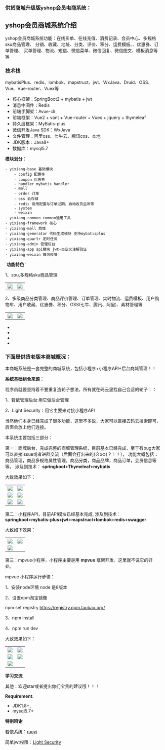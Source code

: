 ### **供货商城升级版yshop会员电商系统：**


## yshop会员商城系统介绍

yshop会员商城系统功能：在线买单、在线充值、消费记录、会员中心、多规格sku商品管理、
分销、收藏、地址、分类、评价、积分、运费模板、、优惠券、订单管理、
买单管理、物流、短信、微信菜单、微信回复、微信图文、模板消息等等

### 技术栈
mybatisPlus、redis、lombok、mapstruct、jwt、WxJava、Druid、OSS、Vue、Vue-router、Vuex等
* 核心框架：SpringBoot2 + mybatis + jwt
* 消息中间件：Redis
* 前端手脚架：Avue-cli
* 前端框架：Vue2 + vant + Vue-router + Vuex + jquery + thymeleaf
* 持久层框架：MyBatis-plus
* 微信开发Java SDK：WxJava
* 文件管理：阿里oss、七牛云、腾讯cos、本地
* JDK版本：Java8+
* 数据库：mysql5.7

 **模块划分：** 

```
- yixiang-base 基础模块
    - config 配置等
    - coupon 优惠券
    - handler mybatis handler
    - mall
    - order 订单
    - oss 云存储
    - redis 常用配置与订单过期，自动收货监听等
    - system
    - weixin 
- yixiang-common common通用工具
- yixiang-framework 核心
- yixiang-mall 商城
- yixiang-generator 代码生成模块 支持mybatisplus
- yixiang-quartr 定时任务
- yixiang-admin 管理后台
- yixiang-app api模块 jwt+自定义注解验证
- yixiang-weixin 微信模块
```
 

**`功能特色** ‘

 1、spu,多规格sku商品管理
<table>
    <tr>
        <td><img src="https://images.gitee.com/uploads/images/2020/0504/192604_7db25918_477893.png"/></td>
        <td><img src="https://images.gitee.com/uploads/images/2020/0504/192638_a4adcc1b_477893.png"/></td
    </tr>	 
</table>

2、多级商品分类管理、商品评价管理、订单管理、实时物流、运费模板、用户购物车、用户收藏、优惠券、积分、OSS(七牛、腾讯、阿里)、素材管理等

<table>
    <tr>
        <td><img src="https://images.gitee.com/uploads/images/2020/0504/192708_127ceda5_477893.png"/></td>
        <td><img src="https://images.gitee.com/uploads/images/2020/0504/192733_5402d25d_477893.png"/></td>
    </tr>	 
</table>













-
-
-
-



### **下面是供货老版本商城概况：**


本商城系统是一套完整的商城系统，包括小程序+小程序API+后台商城管理！！

   **系统基础组合来源：** 

程序员就要坚持着不要重复造轮子想法，所有就在码云里找自己合适的轮子：：

1、若依管理后台:用它做后台管理

2、Light Security：用它主要来对接小程序API

当然他们本身已经完成了很多功能，这里不多说，大家可以直接去码云搜索即可，后面会放上他们连接。

本系统主要包括三部分：

第一：商城后台，完成完整的商城管理系统，目前基本已经完成，至于有bug大家可以直接issue或者进群交流（后面会打出来的(⊙o⊙)？！！），
功能大概包括：商品管理，商品多规格属性管理，商品分类，商品品牌，商品订单，会员信息等等。
涉及到技术： **springboot+Thymeleaf+mybatis** 

大致效果如下：
<table>
    <tr>
        <td><img src="https://images.gitee.com/uploads/images/2019/0830/180715_7394c4c4_477893.png"/></td>
        <td><img src="https://images.gitee.com/uploads/images/2019/0830/180732_b2055281_477893.png"/></td>
    </tr>
    <tr>
        <td><img src="https://images.gitee.com/uploads/images/2019/0830/180740_8cc475d4_477893.png"/></td>
        <td><img src="https://images.gitee.com/uploads/images/2019/0830/180752_45e9b4ce_477893.png"/></td>
    </tr>
    <tr>
        <td><img src="https://images.gitee.com/uploads/images/2019/0830/180800_31df8e35_477893.png"/></td>
        <td><img src="https://images.gitee.com/uploads/images/2019/0830/180809_4147d2e2_477893.png"/></td>
    </tr>	 
</table>


    

第二：小程序API，目前API模块已经基本完成,
涉及到技术： **springboot+mybatis-plus+jwt+mapstruct+lombok+redis+swagger** 

大致如下效果：

<table>
    <tr>
        <td><img src="https://images.gitee.com/uploads/images/2019/0914/145813_85d0bdc7_477893.png"/></td>
        <td><img src="https://images.gitee.com/uploads/images/2019/0916/164354_34a2cf90_477893.png"/></td>
    </tr>
     <tr>
        <td><img src="https://images.gitee.com/uploads/images/2019/0928/174546_7531f0ca_477893.png"/></td>
        <td></td>
    </tr>	 
</table>



第三：mpvue小程序，小程序主要是用 **mpvue** 框架开发，这里就不说它的好处。



 mpvue 小程序运行步骤：

1、安装node环境
     node 是8版本

2、设置npm淘宝镜像

npm set registry https://registry.npm.taobao.org/

3、npm install

4、npm run dev


大致效果如下：
<table>
    <tr>
        <td><img  src="https://images.gitee.com/uploads/images/2019/0830/181113_1b7f255a_477893.jpeg"/></td>
        <td><img src="https://images.gitee.com/uploads/images/2019/0830/181123_0c86c94c_477893.jpeg"/></td>
    </tr>
    <tr>
        <td><img src="https://images.gitee.com/uploads/images/2019/0830/181132_b729a89b_477893.jpeg"/></td>
        <td><img src="https://images.gitee.com/uploads/images/2019/0830/181140_08e362ad_477893.jpeg"/></td>
    </tr>
    <tr>
        <td><img src="https://images.gitee.com/uploads/images/2019/0830/181150_b5e0cd3e_477893.jpeg"/></td>
        <td></td>
    </tr>	 
</table>




**学习交流** 


其他：欢迎star或者提出你们宝贵的建议哦！！！

****Requirement:****  
 - JDK1.8+,
 - mysql5.7+

 **特别鸣谢** 

若依系统：[ruoyi](https://gitee.com/y_project/RuoYi)

简单jwt权限：[Light Security](https://gitee.com/itmuch/light-security)
     
  
